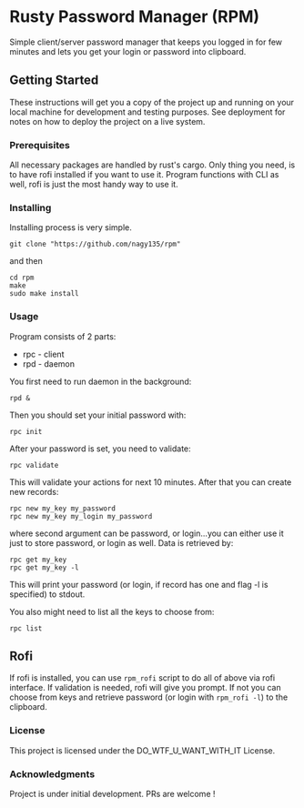 # Rusty Password Manager (RPM)

Simple client/server password manager that keeps you logged in for few minutes and lets you get your login or password into clipboard.

## Getting Started

These instructions will get you a copy of the project up and running on your local machine for development and testing purposes. See deployment for notes on how to deploy the project on a live system.

### Prerequisites

All necessary packages are handled by rust's cargo. Only thing you need, is to have rofi installed if you want to use it. Program functions with CLI as well, rofi is just the most handy way to use it.

### Installing

Installing process is very simple.

```
git clone "https://github.com/nagy135/rpm"
```

and then

```
cd rpm
make
sudo make install
```

### Usage
Program consists of 2 parts:
* rpc - client
* rpd - daemon

You first need to run daemon in the background:
```
rpd &
```

Then you should set your initial password with:
```
rpc init
```

After your password is set, you need to validate:
```
rpc validate
```

This will validate your actions for next 10 minutes.
After that you can create new records:
```
rpc new my_key my_password
rpc new my_key my_login my_password
```

where second argument can be password, or login...you can either use it just to store password, or login as well.
Data is retrieved by:
```
rpc get my_key
rpc get my_key -l
```
This will print your password (or login, if record has one and flag -l is specified) to stdout.

You also might need to list all the keys to choose from:
```
rpc list
```

## Rofi
If rofi is installed, you can use `rpm_rofi` script to do all of above via rofi interface.
If validation is needed, rofi will give you prompt. If not you can choose from keys and retrieve password (or login with `rpm_rofi -l`) to the clipboard.


### License

This project is licensed under the DO_WTF_U_WANT_WITH_IT License.

### Acknowledgments

Project is under initial development. PRs are welcome !
